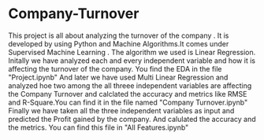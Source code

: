 # Company-Turnover
This project is all about analyzing the turnover of the company . It is developed by using Python and Machine Algorithms.It comes under Supervised Machine Learning . The algorithm we used is Linear Regression.
Initally we have analyzed each and every independent variable and how it is affecting the turnover of the company. You find the EDA in the file "Project.ipynb"
And later we have used Multi Linear Regression and analyzed hoe two among the all threee independent variables are affecting the Company Turnover and calclated the accuracy and metrics like RMSE and R-Square.You can find it in the file named "Company Turnover.ipynb"
Finally we have taken all the three independent variables as input and predicted the Profit gained by the company. And calulated the accuracy and the metrics. You can find this file in "All Features.ipynb"
